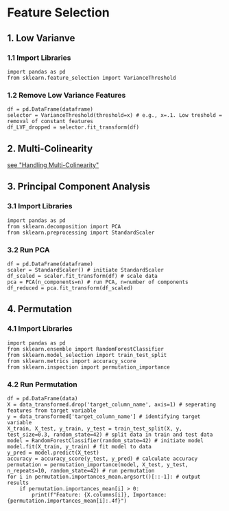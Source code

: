# Feature Selection
## 1. Low Varianve
### 1.1 Import Libraries
    import pandas as pd
    from sklearn.feature_selection import VarianceThreshold
### 1.2 Remove Low Variance Features
    df = pd.DataFrame(dataframe)
    selector = VarianceThreshold(threshold=x) # e.g., x=.1. Low treshold = removal of constant features
    df_LVF_dropped = selector.fit_transform(df)
## 2. Multi-Colinearity
[see "Handling Multi-Colinearity"](https://github.com/tbgrun/machine_learning/blob/main/02%20-%20Data%20Cleaning/06%20-%20Handling%20Multi-Colinearity.md)
## 3. Principal Component Analysis
### 3.1 Import Libraries
    import pandas as pd
    from sklearn.decomposition import PCA
    from sklearn.preprocessing import StandardScaler
### 3.2 Run PCA
    df = pd.DataFrame(dataframe)
    scaler = StandardScaler() # initiate StandardScaler
    df_scaled = scaler.fit_transform(df) # scale data
    pca = PCA(n_components=n) # run PCA, n=number of components
    df_reduced = pca.fit_transform(df_scaled)
## 4. Permutation
### 4.1 Import Libraries
    import pandas as pd
    from sklearn.ensemble import RandomForestClassifier
    from sklearn.model_selection import train_test_split
    from sklearn.metrics import accuracy_score
    from sklearn.inspection import permutation_importance
### 4.2 Run Permutation
    df = pd.DataFrame(data)
    X = data_transformed.drop('target_column_name', axis=1) # seperating features from target variable
    y = data_transformed['target_column_name'] # identifying target variable
    X_train, X_test, y_train, y_test = train_test_split(X, y, test_size=0.3, random_state=42) # split data in train and test data
    model = RandomForestClassifier(random_state=42) # initiate model
    model.fit(X_train, y_train) # fit model to data
    y_pred = model.predict(X_test)
    accuracy = accuracy_score(y_test, y_pred) # calculate accuracy
    permutation = permutation_importance(model, X_test, y_test, n_repeats=10, random_state=42) # run permutation
    for i in permutation.importances_mean.argsort()[::-1]: # output results
        if permutation.importances_mean[i] > 0:
            print(f"Feature: {X.columns[i]}, Importance: {permutation.importances_mean[i]:.4f}")
